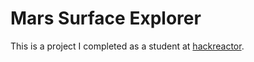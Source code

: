 # Mars Surface Explorer

This is a project I completed as a student at [hackreactor](http://hackreactor.com).

